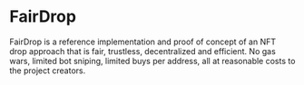 # FairDrop

FairDrop is a reference implementation and proof of concept of an NFT drop approach that is fair, trustless, decentralized and efficient. No gas wars, limited bot sniping, limited buys per address, all at reasonable costs to the project creators.